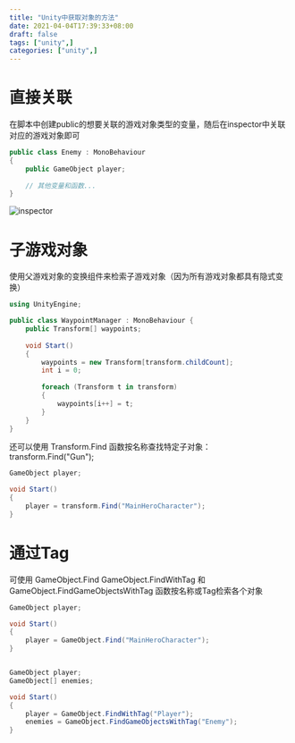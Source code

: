 ```yaml
---
title: "Unity中获取对象的方法"
date: 2021-04-04T17:39:33+08:00
draft: false
tags: ["unity",]
categories: ["unity",]
---
```


# 直接关联
  在脚本中创建public的想要关联的游戏对象类型的变量，随后在inspector中关联对应的游戏对象即可
```c#
public class Enemy : MonoBehaviour
{
    public GameObject player;
    
    // 其他变量和函数...
}
```
![inspector](https://docs.unity.cn/cn/2020.1/uploads/Main/GameObjectPublicVar.png)
# 子游戏对象
使用父游戏对象的变换组件来检索子游戏对象（因为所有游戏对象都具有隐式变换）
```C#
using UnityEngine;

public class WaypointManager : MonoBehaviour {
    public Transform[] waypoints;
    
    void Start() 
    {
        waypoints = new Transform[transform.childCount];
        int i = 0;
        
        foreach (Transform t in transform)
        {
            waypoints[i++] = t;
        }
    }
}
```
还可以使用 Transform.Find 函数按名称查找特定子对象： transform.Find("Gun");

```c#
GameObject player;

void Start() 
{
    player = transform.Find("MainHeroCharacter");
}
```

# 通过Tag
可使用 GameObject.Find  GameObject.FindWithTag 和 GameObject.FindGameObjectsWithTag  函数按名称或Tag检索各个对象

```c#
GameObject player;

void Start() 
{
    player = GameObject.Find("MainHeroCharacter");
}
```

```C#

GameObject player;
GameObject[] enemies;

void Start() 
{
    player = GameObject.FindWithTag("Player");
    enemies = GameObject.FindGameObjectsWithTag("Enemy");
}
```
